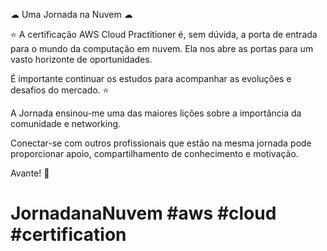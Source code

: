 ☁ Uma Jornada na Nuvem ☁ 

⭐ A certificação AWS Cloud Practitioner é, sem dúvida, a porta de entrada para o mundo da computação em nuvem. Ela nos abre as portas para um vasto horizonte de oportunidades. 

É importante continuar os estudos para acompanhar as evoluções e desafios do mercado. ⭐

A Jornada ensinou-me uma das maiores lições sobre a importância da comunidade e networking. 

Conectar-se com outros profissionais que estão na mesma jornada pode proporcionar apoio, compartilhamento de conhecimento e motivação. 

Avante! 🚀 

# JornadanaNuvem #aws #cloud #certification
